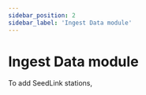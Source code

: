 ```yaml
---
sidebar_position: 2
sidebar_label: 'Ingest Data module'
---
```


# Ingest Data module
To add SeedLink stations, 